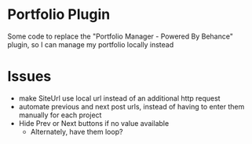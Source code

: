 # Portfolio Plugin

Some code to replace the "Portfolio Manager - Powered By Behance" plugin, so I can manage my portfolio locally instead

# Issues 

* make SiteUrl use local url instead of an additional http request
* automate previous and next post urls, instead of having to enter them manually for each project
* Hide Prev or Next buttons if no value available
    * Alternately, have them loop?

